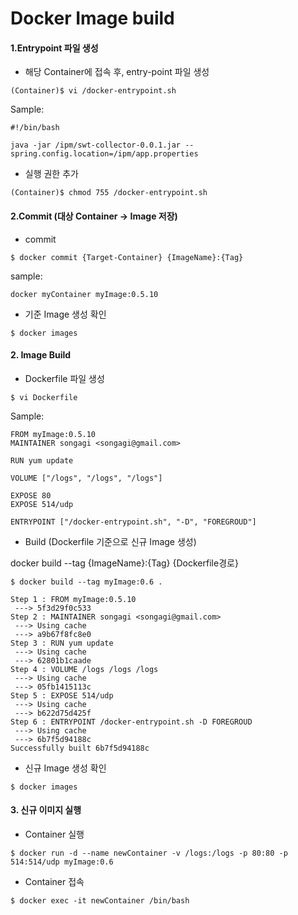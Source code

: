 # Docker Image build

#### 1.Entrypoint 파일 생성

* 해당 Container에 접속 후, entry-point 파일 생성

```
(Container)$ vi /docker-entrypoint.sh
```

  Sample:
```
#!/bin/bash

java -jar /ipm/swt-collector-0.0.1.jar --spring.config.location=/ipm/app.properties
```

  - 실행 권한 추가
```
(Container)$ chmod 755 /docker-entrypoint.sh
```

#### 2.Commit (대상 Container -> Image 저장)

  * commit
  
```
$ docker commit {Target-Container} {ImageName}:{Tag}
```

  sample:
```
docker myContainer myImage:0.5.10
```

  * 기준 Image 생성 확인
```
$ docker images
```

#### 2. Image Build

  * Dockerfile 파일 생성

```
$ vi Dockerfile
```

  Sample:
```
FROM myImage:0.5.10
MAINTAINER songagi <songagi@gmail.com>

RUN yum update

VOLUME ["/logs", "/logs", "/logs"]

EXPOSE 80
EXPOSE 514/udp

ENTRYPOINT ["/docker-entrypoint.sh", "-D", "FOREGROUD"]
```

  * Build (Dockerfile 기준으로 신규 Image 생성)

  docker build --tag {ImageName}:{Tag} {Dockerfile경로}
  
```
$ docker build --tag myImage:0.6 .
```

```
Step 1 : FROM myImage:0.5.10
 ---> 5f3d29f0c533
Step 2 : MAINTAINER songagi <songagi@gmail.com>
 ---> Using cache
 ---> a9b67f8fc8e0
Step 3 : RUN yum update
 ---> Using cache
 ---> 62801b1caade
Step 4 : VOLUME /logs /logs /logs
 ---> Using cache
 ---> 05fb1415113c
Step 5 : EXPOSE 514/udp
 ---> Using cache
 ---> b622d75d425f
Step 6 : ENTRYPOINT /docker-entrypoint.sh -D FOREGROUD
 ---> Using cache
 ---> 6b7f5d94188c
Successfully built 6b7f5d94188c
```

  * 신규 Image 생성 확인
```
$ docker images
```

#### 3. 신규 이미지 실행

  * Container 실행
```
$ docker run -d --name newContainer -v /logs:/logs -p 80:80 -p 514:514/udp myImage:0.6
```

  * Container 접속
```
$ docker exec -it newContainer /bin/bash
```
